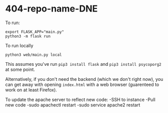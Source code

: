 # 404-repo-name-DNE

To run:
```
export FLASK_APP="main.py"
python3 -m flask run
```
To run locally
```
python3 web/main.py local
```


This assumes you've run `pip3 install flask` and `pip3 install psycoporg2` at some point.

Alternatively, if you don't need the backend (which we don't right now), you can get away with opening `index.html` with a web browser (guarenteed to work on at least Firefox).

To update the apache server to reflect new code:
-SSH to instance
-Pull new code
-sudo apachectl restart
-sudo service apache2 restart

